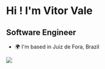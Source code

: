 Hi ! I'm Vitor Vale
===================================================================================================================================

Software Engineer 
-----------------------------------------

* 🌍  I'm based in Juiz de Fora, Brazil

<p align="">
  <a href="https://skillicons.dev">
    <img src="https://skillicons.dev/icons?i=ts,nestjs,mysql,redis,docker,aws" />
  </a>
</p>
